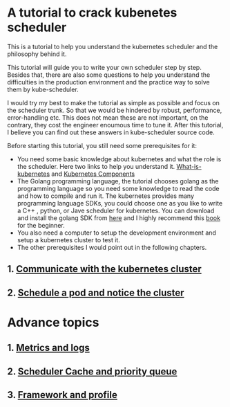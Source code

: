 # A tutorial to crack kubenetes scheduler
This is a tutorial to help you understand the kubernetes scheduler and the philosophy behind it.

This tutorial will guide you to write your own scheduler step by step. Besides that, there are also some questions to help you understand the difficulties in the production environment and the practice way to solve them by kube-scheduler.

I would try my best to make the tutorial as simple as possible and focus on the scheduler trunk. So that we would be hindered by robust, performance, error-handling etc. This does not mean these are not important, on the contrary, they cost the engineer enoumous time to tune it. After this tutorial, I believe you can find out these answers in kube-scheduler source code.

Before starting this tutorial, you still need some prerequisites for it:
- You need some basic knowledge about kubernetes and what the role is the scheduler. Here two links to help you understand it. 
[What-is-kubernetes](https://kubernetes.io/docs/concepts/overview/what-is-kubernetes/) and [Kubernetes Components](https://kubernetes.io/docs/concepts/overview/components/)
- The Golang programming language, the tutorial chooses golang as the programming language so you need some knowledge to read the code and how to compile and run it. The kubernetes provides many programming language SDKs, you could choose one as you like to write a C++ , python, or Jave scheduler for kubernetes. You can download and install the golang SDK from [here](https://golang.org/dl/) and I highly recommend this [book](https://www.gopl.io/) for the beginner. 
- You also need a computer to setup the development environment and setup a kubernetes cluster to test it. 
- The other prerequisites I would point out in the following chapters.


## 1. [Communicate with the kubernetes cluster](Chapter1/README.md)
## 2. [Schedule a pod and notice the cluster](Chapter2/README.md)
# Advance topics
## 1. [Metrics and logs]()
## 2. [Scheduler Cache and priority queue]()
## 3. [Framework and profile]()
